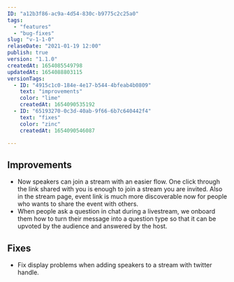 ```yaml
---
ID: "a12b3f86-ac9a-4d54-830c-b9775c2c25a0"
tags:
  - "features"
  - "bug-fixes"
slug: "v-1-1-0"
relaseDate: "2021-01-19 12:00"
publish: true
version: "1.1.0"
createdAt: 1654085549798
updatedAt: 1654088803115
versionTags:
  - ID: "4915c1c0-184e-4e17-b544-4bfeab4b0809"
    text: "improvements"
    color: "lime"
    createdAt: 1654090535192
  - ID: "65193270-0c3d-40ab-9f66-6b7c640442f4"
    text: "fixes"
    color: "zinc"
    createdAt: 1654090546087

---
```

Improvements
------------

*   Now speakers can join a stream with an easier flow. One click through the link shared with you is enough to join a stream you are invited. Also in the stream page, event link is much more discoverable now for people who wants to share the event with others.
*   When people ask a question in chat during a livestream, we onboard them how to turn their message into a question type so that it can be upvoted by the audience and answered by the host.

Fixes
-----

*   Fix display problems when adding speakers to a stream with twitter handle.